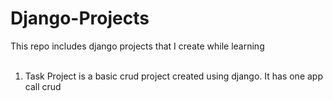 # Django-Projects
This repo includes django projects that I create while learning
<br>
<br>
1. Task Project is a basic crud project created using django. It has one app call crud
